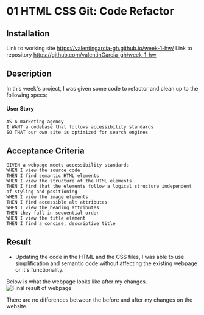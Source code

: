 # 01 HTML CSS Git: Code Refactor

## Installation
Link to working site 
<https://valentingarcia-gh.github.io/week-1-hw/>
Link to repository
<https://github.com/valentinGarcia-gh/week-1-hw>

## Description

In this week's project, I was given some code to refactor and clean up to the following specs:

#### User Story

```
AS A marketing agency
I WANT a codebase that follows accessibility standards
SO THAT our own site is optimized for search engines
```

## Acceptance Criteria

```
GIVEN a webpage meets accessibility standards
WHEN I view the source code
THEN I find semantic HTML elements
WHEN I view the structure of the HTML elements
THEN I find that the elements follow a logical structure independent of styling and positioning
WHEN I view the image elements
THEN I find accessible alt attributes
WHEN I view the heading attributes
THEN they fall in sequential order
WHEN I view the title element
THEN I find a concise, descriptive title
```

## Result

* Updating the code in the HTML and the CSS files, I was able to use simplification and semantic code without affecting the existing webpage or it's functionality.

Below is what the webpage looks like after my changes. 
![Final result of webpage](./assets/images/127.0.0.1_5501_Develop_index.html.png)

There are no differences between the before and after my changes on the website. 